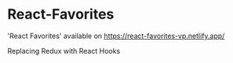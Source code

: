 # React-Favorites
'React Favorites' available on https://react-favorites-vp.netlify.app/

Replacing Redux with React Hooks
